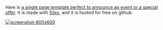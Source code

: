Here is [a single page template perfect to announce an event or a special offer](http://silex-templates.silex.me/tech-tools/). It is made with [Silex](http://www.silex.me/), and it is hosted for free on github.

[![screenshot-800x600](http://silex-templates.silex.me/tech-tools/screenshot-678x336.png)](http://silex-templates.silex.me/tech-tools/)

